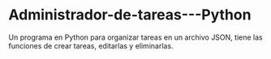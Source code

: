 # Administrador-de-tareas---Python
Un programa en Python para organizar tareas en un archivo JSON, tiene las funciones de crear tareas, editarlas y eliminarlas.
